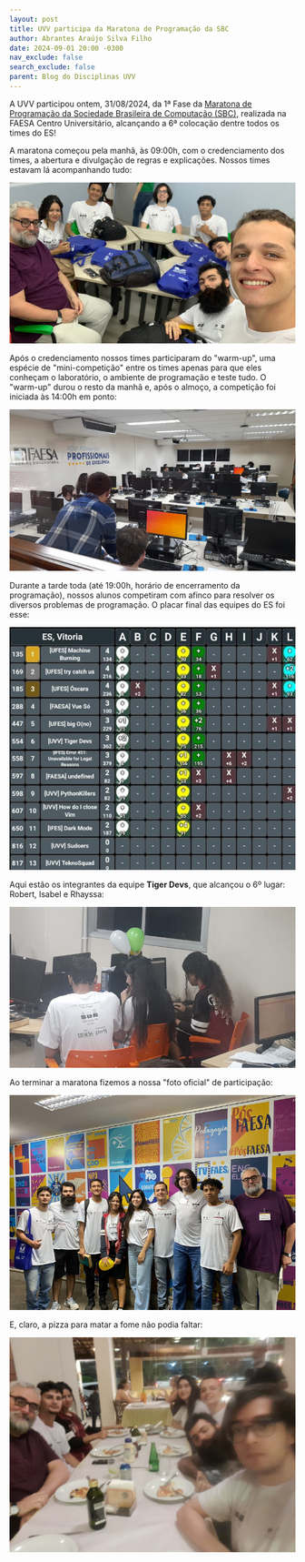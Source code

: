 ```yaml
---
layout: post
title: UVV participa da Maratona de Programação da SBC
author: Abrantes Araújo Silva Filho
date: 2024-09-01 20:00 -0300
nav_exclude: false
search_exclude: false
parent: Blog do Disciplinas UVV
---
```


A UVV participou ontem, 31/08/2024, da 1ª Fase da [Maratona de Programação
da Sociedade Brasileira de Computação (SBC)](https://maratona.sbc.org.br/),
realizada na FAESA Centro Universitário, alcançando a 6ª colocação dentre
todos os times do ES!

A maratona começou pela manhã, às 09:00h, com o credenciamento dos times,
a abertura e divulgação de regras e explicações. Nossos times estavam lá
acompanhando tudo:

![Times na abertura da maratona](/assets/images/posts/maratona/times_800x450.jpeg)

Após o credenciamento nossos times participaram do "warm-up", uma espécie
de "mini-competição" entre os times apenas para que eles conheçam o laboratório,
o ambiente de programação e teste tudo. O "warm-up" durou o resto da manhã e,
após o almoço, a competição foi iniciada às 14:00h em ponto:

![Sala de competição](/assets/images/posts/maratona/sala_800x450.jpeg)

Durante a tarde toda (até 19:00h, horário de encerramento da programação),
nossos alunos competiram com afinco para resolver os diversos problemas de
programação. O placar final das equipes do ES foi esse:

![Placar final](/assets/images/posts/maratona/placar_600x508.jpeg)

Aqui estão os integrantes da equipe **Tiger Devs**, que alcançou o 6º lugar:
Robert, Isabel e Rhayssa:

![Tiger Devs](/assets/images/posts/maratona/tiger_devs_800x450.jpeg)

Ao terminar a maratona fizemos a nossa "foto oficial" de participação:

![Encerramento](/assets/images/posts/maratona/encerramento_800x600.jpeg)

E, claro, a pizza para matar a fome não podia faltar:

![Pizza](/assets/images/posts/maratona/pizza_800x600.jpeg)


